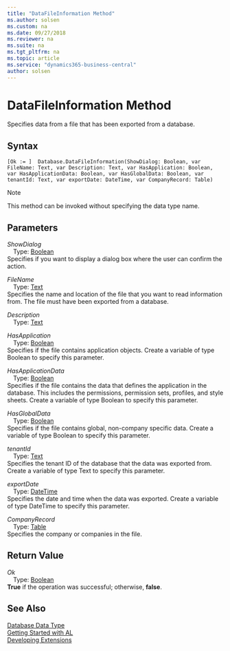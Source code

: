 ```yaml
---
title: "DataFileInformation Method"
ms.author: solsen
ms.custom: na
ms.date: 09/27/2018
ms.reviewer: na
ms.suite: na
ms.tgt_pltfrm: na
ms.topic: article
ms.service: "dynamics365-business-central"
author: solsen
---
```

[//]: # (START>DO_NOT_EDIT)
[//]: # (IMPORTANT:Do not edit any of the content between here and the END>DO_NOT_EDIT.)
[//]: # (Any modifications should be made in the .resx files in the ModernDev repo.)
# DataFileInformation Method
Specifies data from a file that has been exported from a database.

## Syntax
```
[Ok := ]  Database.DataFileInformation(ShowDialog: Boolean, var FileName: Text, var Description: Text, var HasApplication: Boolean, var HasApplicationData: Boolean, var HasGlobalData: Boolean, var tenantId: Text, var exportDate: DateTime, var CompanyRecord: Table)
```
> [!NOTE]  
> This method can be invoked without specifying the data type name.  
## Parameters
*ShowDialog*  
&emsp;Type: [Boolean](boolean-data-type.md)  
Specifies if you want to display a dialog box where the user can confirm the action.
        
*FileName*  
&emsp;Type: [Text](text-data-type.md)  
Specifies the name and location of the file that you want to read information from. The file must have been exported from a database.
        
*Description*  
&emsp;Type: [Text](text-data-type.md)  
  
*HasApplication*  
&emsp;Type: [Boolean](boolean-data-type.md)  
Specifies if the file contains application objects. Create a variable of type Boolean to specify this parameter.
          
*HasApplicationData*  
&emsp;Type: [Boolean](boolean-data-type.md)  
Specifies if the file contains the data that defines the application in the database. This includes the permissions, permission sets, profiles, and style sheets. Create a variable of type Boolean to specify this parameter.
          
*HasGlobalData*  
&emsp;Type: [Boolean](boolean-data-type.md)  
Specifies if the file contains global, non-company specific data. Create a variable of type Boolean to specify this parameter.
          
*tenantId*  
&emsp;Type: [Text](text-data-type.md)  
Specifies the tenant ID of the database that the data was exported from. Create a variable of type Text to specify this parameter.
          
*exportDate*  
&emsp;Type: [DateTime](datetime-data-type.md)  
Specifies the date and time when the data was exported. Create a variable of type DateTime to specify this parameter.
          
*CompanyRecord*  
&emsp;Type: [Table](table-data-type.md)  
Specifies the company or companies in the file.  


## Return Value
*Ok*  
&emsp;Type: [Boolean](boolean-data-type.md)  
**True** if the operation was successful; otherwise, **false**.  
  


[//]: # (IMPORTANT: END>DO_NOT_EDIT)
## See Also
[Database Data Type](database-data-type.md)  
[Getting Started with AL](../devenv-get-started.md)  
[Developing Extensions](../devenv-dev-overview.md)